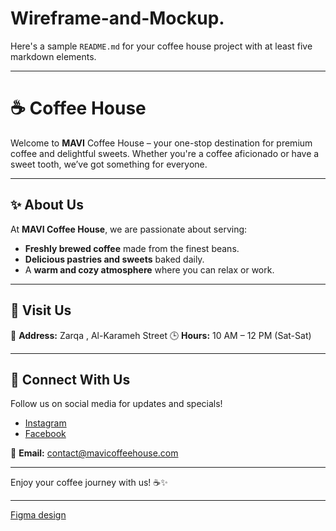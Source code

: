 # Wireframe-and-Mockup.
Here's a sample `README.md` for your coffee house project with at least five markdown elements.

---

# ☕ Coffee House

Welcome to **MAVI** Coffee House – your one-stop destination for premium coffee and delightful sweets. Whether you're a coffee aficionado or have a sweet tooth, we’ve got something for everyone.

---

## ✨ About Us

At **MAVI Coffee House**, we are passionate about serving:

- **Freshly brewed coffee** made from the finest beans.
- **Delicious pastries and sweets** baked daily.
- A **warm and cozy atmosphere** where you can relax or work.

---


## 📍 Visit Us

📌 **Address:** Zarqa , Al-Karameh Street 
🕒 **Hours:** 10 AM – 12 PM (Sat-Sat)  

---

## 💬 Connect With Us

Follow us on social media for updates and specials!

- [Instagram](https://instagram.com/MAVICoffeeHouse)  
- [Facebook](https://facebook.com/MAVICoffeeHouse)  

📧 **Email:** contact@mavicoffeehouse.com

---

Enjoy your coffee journey with us! ☕✨

---
[Figma design](https://www.figma.com/design/a8drYK40yT6lhfRr4x4IFi/School-website?node-id=0-1&node-type=canvas&t=E8rQwE7S5hDAT5RK-0](https://www.figma.com/design/WxpTELruSe2BtMMyq3qofp/Coffee-House?node-id=0-1&t=kPv71errQ5bBwZ6c-1))
